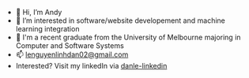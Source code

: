 - 👋 Hi, I’m Andy 
- 👀 I’m interested in software/website developement and machine learning integration
- 🌱 I'm a recent graduate from the University of Melbourne majoring in Computer and Software Systems
- 📫 lenguyenlinhdan02@gmail.com 
- Interested? Visit my linkedIn via [danle-linkedin](https://www.linkedin.com/in/nguyenlinhdanle23/)

<!---
Andylenguyen237/Andylenguyen237 is a ✨ special ✨ repository because its `README.md` (this file) appears on your GitHub profile.
You can click the Preview link to take a look at your changes.
--->
